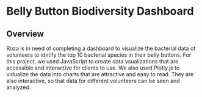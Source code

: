 # Belly Button Biodiversity Dashboard

## Overview
Roza is in need of completing a dashboard to visualize the bacterial data of volunteers to idntify the top 10 bacterial species in their belly buttons. For this project, we used JavaScript to create data vsualizations that are accessible and interactive for clients to use. We also used Plotly.js to vidualize the data into charts that are attractive and easy to read. They are also interactive, so that data for different volunteers can be seen and analyzed.

